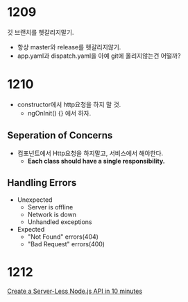 # 1209

깃 브랜치를 헷갈리지말기.

- 항상 master와 release를 헷갈리지않기.
- app.yaml과 dispatch.yaml을 아예 git에 올리지않는건 어떨까?



# 1210

- constructor에서 http요청을 하지 말 것.
  - ngOnInit() {} 에서 하자.



## Seperation of Concerns

- 컴포넌트에서 Http요청을 하지말고, 서비스에서 해야한다.
  - **Each class should have a single responsibility.**



## Handling Errors

- Unexpected
  - Server is offline
  - Network is down
  - Unhandled exceptions
- Expected
  - "Not Found" errors(404)
  - "Bad Request" errors(400)



# 1212

[Create a Server-Less Node.js API in 10 minutes](https://medium.com/javascript-in-plain-english/create-a-server-less-api-in-10-minutes-4a4cf012eeda)

